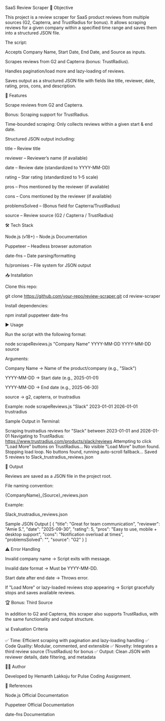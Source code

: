 SaaS Review Scraper
📌 Objective

This project is a review scraper for SaaS product reviews from multiple sources (G2, Capterra, and TrustRadius for bonus). It allows scraping reviews for a given company within a specified time range and saves them into a structured JSON file.

The script:

Accepts Company Name, Start Date, End Date, and Source as inputs.

Scrapes reviews from G2 and Capterra (bonus: TrustRadius).

Handles pagination/load more and lazy-loading of reviews.

Saves output as a structured JSON file with fields like title, reviewer, date, rating, pros, cons, and description.

🚀 Features

Scrape reviews from G2 and Capterra.

Bonus: Scraping support for TrustRadius.

Time-bounded scraping: Only collects reviews within a given start & end date.

Structured JSON output including:

title – Review title

reviewer – Reviewer’s name (if available)

date – Review date (standardized to YYYY-MM-DD)

rating – Star rating (standardized to 1–5 scale)

pros – Pros mentioned by the reviewer (if available)

cons – Cons mentioned by the reviewer (if available)

problemsSolved – (Bonus field for Capterra/TrustRadius)

source – Review source (G2 / Capterra / TrustRadius)

🛠️ Tech Stack

Node.js (v18+) – Node.js Documentation

Puppeteer – Headless browser automation

date-fns – Date parsing/formatting

fs/promises – File system for JSON output

📥 Installation

Clone this repo:

git clone https://github.com/your-repo/review-scraper.git
cd review-scraper


Install dependencies:

npm install puppeteer date-fns

▶️ Usage

Run the script with the following format:

node scrapeReviews.js "Company Name" YYYY-MM-DD YYYY-MM-DD source

Arguments:

Company Name → Name of the product/company (e.g., "Slack")

YYYY-MM-DD → Start date (e.g., 2025-01-01)

YYYY-MM-DD → End date (e.g., 2025-06-30)

source → g2, capterra, or trustradius

Example:
node scrapeReviews.js "Slack" 2023-01-01 2026-01-01 trustradius


Sample Output in Terminal:

Scraping trustradius reviews for "Slack" between 2023-01-01 and 2026-01-01
Navigating to TrustRadius: https://www.trustradius.com/products/slack/reviews
Attempting to click "Load More" buttons on TrustRadius...
No visible "Load More" button found. Stopping load loop.
No buttons found, running auto-scroll fallback...
Saved 5 reviews to Slack_trustradius_reviews.json

📂 Output

Reviews are saved as a JSON file in the project root.

File naming convention:

{CompanyName}_{Source}_reviews.json


Example:

Slack_trustradius_reviews.json

Sample JSON Output
[
  {
    "title": "Great for team communication",
    "reviewer": "Amie S.",
    "date": "2025-09-30",
    "rating": 5,
    "pros": "Easy to use, mobile + desktop support",
    "cons": "Notification overload at times",
    "problemsSolved": "",
    "source": "G2"
  }
]

⚠️ Error Handling

Invalid company name → Script exits with message.

Invalid date format → Must be YYYY-MM-DD.

Start date after end date → Throws error.

If "Load More" or lazy-loaded reviews stop appearing → Script gracefully stops and saves available reviews.

🏆 Bonus: Third Source

In addition to G2 and Capterra, this scraper also supports TrustRadius, with the same functionality and output structure.

📊 Evaluation Criteria

✅ Time: Efficient scraping with pagination and lazy-loading handling
✅ Code Quality: Modular, commented, and extensible
✅ Novelty: Integrates a third review source (TrustRadius) for bonus
✅ Output: Clean JSON with reviewer details, date filtering, and metadata

👨‍💻 Author

Developed by Hemanth Lakkoju for Pulse Coding Assignment.

🔗 References

Node.js Official Documentation

Puppeteer Official Documentation

date-fns Documentation
